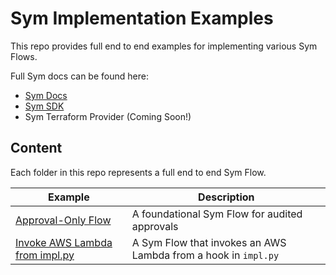# Sym Implementation Examples

This repo provides full end to end examples for implementing various Sym Flows.

Full Sym docs can be found here:
- [Sym Docs](https://docs.symops.com/docs)
- [Sym SDK](https://sdk.docs.symops.com/)
- Sym Terraform Provider (Coming Soon!)

## Content
Each folder in this repo represents a full end to end Sym Flow.

| Example                                          | Description                                                    |
|--------------------------------------------------|----------------------------------------------------------------|
| [Approval-Only Flow](approvals)                  | A foundational Sym Flow for audited approvals                  |
| [Invoke AWS Lambda from impl.py](aws_lambda_sdk) | A Sym Flow that invokes an AWS Lambda from a hook in `impl.py` |
